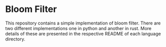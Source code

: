 # Bloom Filter

This repository contains a simple implementation of bloom filter. There are two different implementations one in python and another in rust. More details of these are presented in the respective README of each language directory. 